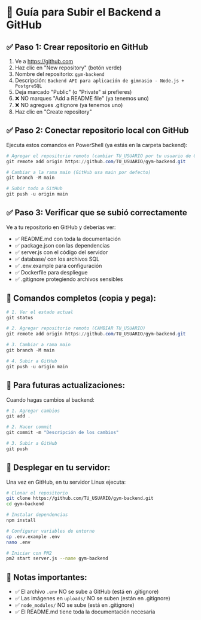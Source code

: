 # 🚀 Guía para Subir el Backend a GitHub

## ✅ Paso 1: Crear repositorio en GitHub
1. Ve a https://github.com
2. Haz clic en "New repository" (botón verde)
3. Nombre del repositorio: `gym-backend`
4. Descripción: `Backend API para aplicación de gimnasio - Node.js + PostgreSQL`
5. Deja marcado "Public" (o "Private" si prefieres)
6. ❌ NO marques "Add a README file" (ya tenemos uno)
7. ❌ NO agregues .gitignore (ya tenemos uno)
8. Haz clic en "Create repository"

## ✅ Paso 2: Conectar repositorio local con GitHub
Ejecuta estos comandos en PowerShell (ya estás en la carpeta backend):

```powershell
# Agregar el repositorio remoto (cambiar TU_USUARIO por tu usuario de GitHub)
git remote add origin https://github.com/TU_USUARIO/gym-backend.git

# Cambiar a la rama main (GitHub usa main por defecto)
git branch -M main

# Subir todo a GitHub
git push -u origin main
```

## ✅ Paso 3: Verificar que se subió correctamente
Ve a tu repositorio en GitHub y deberías ver:
- ✅ README.md con toda la documentación
- ✅ package.json con las dependencias
- ✅ server.js con el código del servidor
- ✅ database/ con los archivos SQL
- ✅ .env.example para configuración
- ✅ Dockerfile para despliegue
- ✅ .gitignore protegiendo archivos sensibles

## 🎯 Comandos completos (copia y pega):

```powershell
# 1. Ver el estado actual
git status

# 2. Agregar repositorio remoto (CAMBIAR TU_USUARIO)
git remote add origin https://github.com/TU_USUARIO/gym-backend.git

# 3. Cambiar a rama main
git branch -M main

# 4. Subir a GitHub
git push -u origin main
```

## 🔧 Para futuras actualizaciones:
Cuando hagas cambios al backend:

```powershell
# 1. Agregar cambios
git add .

# 2. Hacer commit
git commit -m "Descripción de los cambios"

# 3. Subir a GitHub
git push
```

## 🚀 Desplegar en tu servidor:
Una vez en GitHub, en tu servidor Linux ejecuta:

```bash
# Clonar el repositorio
git clone https://github.com/TU_USUARIO/gym-backend.git
cd gym-backend

# Instalar dependencias
npm install

# Configurar variables de entorno
cp .env.example .env
nano .env

# Iniciar con PM2
pm2 start server.js --name gym-backend
```

## 📝 Notas importantes:
- ✅ El archivo `.env` NO se sube a GitHub (está en .gitignore)
- ✅ Las imágenes en `uploads/` NO se suben (están en .gitignore)
- ✅ `node_modules/` NO se sube (está en .gitignore)
- ✅ El README.md tiene toda la documentación necesaria